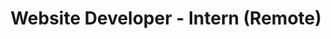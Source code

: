 ---
title: "Website Developer - Intern (Remote)"
about: "As a Website Developer Intern, you will gain hands-on experience in web development by working on our live website. Under the guidance of experienced developers, you will learn about web technologies, coding practices, and best practices for creating effective online platforms. This internship is designed to provide you with valuable skills and insights into the world of web development."
startDate: "Start Date: Immediate"
duration: "Duration: 3 - 6 Months"
timeCommitment: "Time Commitment: 10 hr/week"
teamSize: "Team Size: 3-5"
responsibilities: |
  - Work on our Mobile app
  - Build new pages and modules using HTML, CSS, and Jekyll
  - Build integrations with various APIs and payment gateways
  - Integrate with Google Services
  - Optimize website for performance and SEO

requirements: |
  - B. Tech 2nd/3rd Year (Computer Science preferred)
  - Basic understanding of Javascript, HTML, CSS
  - Strong analytical and problem-solving skills
  - Self-driven, goal-oriented attitude, and willingness to learn
  - Experience with Jekyll and Ruby is a plus, but not required

url: "website-developer"
---